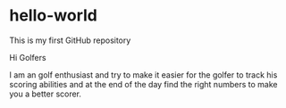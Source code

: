 # hello-world
This is my first GitHub repository

Hi Golfers

I am an golf enthusiast and try to make it easier for the golfer to track his scoring abilities and at the end of the day find the right numbers to make you a better scorer.
